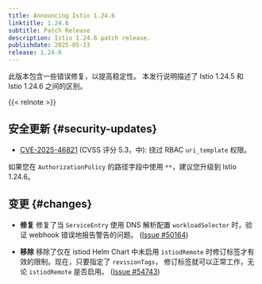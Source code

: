 ```yaml
---
title: Announcing Istio 1.24.6
linktitle: 1.24.6
subtitle: Patch Release
description: Istio 1.24.6 patch release.
publishdate: 2025-05-13
release: 1.24.6
---
```


此版本包含一些错误修复，以提高稳定性。
本发行说明描述了 Istio 1.24.5 和 Istio 1.24.6 之间的区别。

{{< relnote >}}

## 安全更新 {#security-updates}

- [CVE-2025-46821](https://nvd.nist.gov/vuln/detail/CVE-2025-46821)
  (CVSS 评分 5.3，中): 绕过 RBAC `uri_template` 权限。

如果您在 `AuthorizationPolicy` 的路径字段中使用 `**`，建议您升级到 Istio 1.24.6。

## 变更 {#changes}

- **修复** 修复了当 `ServiceEntry` 使用 DNS 解析配置
  `workloadSelector` 时，验证 webhook 错误地报告警告的问题。
  ([Issue #50164](https://github.com/istio/istio/issues/50164))

- **移除** 移除了仅在 istiod Helm Chart 中未启用 `istiodRemote`
  时修订标签才有效的限制。现在，只要指定了 `revisionTags`，
  修订标签就可以正常工作，无论 `istiodRemote` 是否启用。
  ([Issue #54743](https://github.com/istio/istio/issues/54743))
